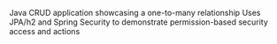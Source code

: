 Java CRUD application showcasing a one-to-many relationship
Uses JPA/h2 and Spring Security to demonstrate permission-based security access and actions